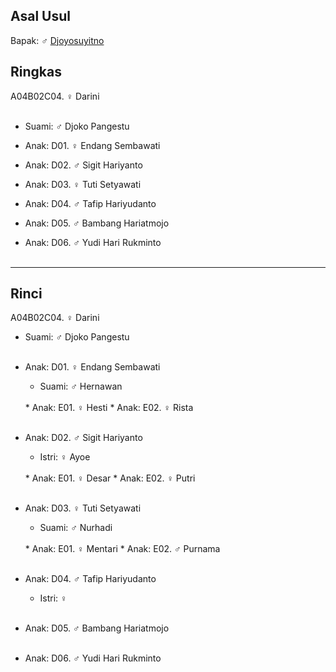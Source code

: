 ## Asal Usul

Bapak: ♂ [Djoyosuyitno][up] 

## Ringkas

A04B02C04. ♀ Darini  
	<br/>

*	Suami: ♂ Djoko Pangestu
	<br/>

*	Anak: D01. ♀ Endang Sembawati 
*	Anak: D02. ♂ Sigit  Hariyanto
*	Anak: D03. ♀ Tuti Setyawati
*	Anak: D04. ♂ Tafip Hariyudanto
*	Anak: D05. ♂ Bambang Hariatmojo
*	Anak: D06. ♂ Yudi Hari Rukminto
	<br/><br/>

-- -- --

## Rinci

A04B02C04. ♀ Darini 
	<br/>

*	Suami: ♂ Djoko Pangestu
	<br/><br/>

*	Anak: D01. ♀ Endang Sembawati 
	*	Suami: ♂ Hernawan
	<br/>
	*	Anak: E01. ♀ Hesti
	*	Anak: E02. ♀ Rista
	<br/><br/>

*	Anak: D02. ♂ Sigit  Hariyanto
	*	Istri: ♀ Ayoe
	<br/>
	*	Anak: E01. ♀ Desar
	*	Anak: E02. ♀ Putri
	<br/><br/>

*	Anak: D03. ♀ Tuti Setyawati
	*	Suami: ♂ Nurhadi
	<br/>
	*	Anak: E01. ♀ Mentari
	*	Anak: E02. ♂ Purnama
	<br/><br/>

*	Anak: D04. ♂ Tafip Hariyudanto
	*	Istri: ♀ 
	<br/><br/>

*	Anak: D05. ♂ Bambang Hariatmojo
	<br/><br/>

*	Anak: D06. ♂ Yudi Hari Rukminto
	<br/><br/>

[up]: https://github.com/epsi-rns/gitodipuro/blob/master/tree/A04/B02.md

